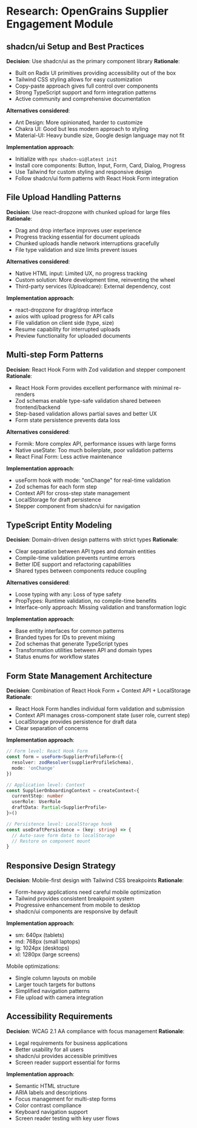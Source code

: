 # Research: OpenGrains Supplier Engagement Module

## shadcn/ui Setup and Best Practices

**Decision**: Use shadcn/ui as the primary component library
**Rationale**:
- Built on Radix UI primitives providing accessibility out of the box
- Tailwind CSS styling allows for easy customization
- Copy-paste approach gives full control over components
- Strong TypeScript support and form integration patterns
- Active community and comprehensive documentation

**Alternatives considered**:
- Ant Design: More opinionated, harder to customize
- Chakra UI: Good but less modern approach to styling
- Material-UI: Heavy bundle size, Google design language may not fit

**Implementation approach**:
- Initialize with `npx shadcn-ui@latest init`
- Install core components: Button, Input, Form, Card, Dialog, Progress
- Use Tailwind for custom styling and responsive design
- Follow shadcn/ui form patterns with React Hook Form integration

## File Upload Handling Patterns

**Decision**: Use react-dropzone with chunked upload for large files
**Rationale**:
- Drag and drop interface improves user experience
- Progress tracking essential for document uploads
- Chunked uploads handle network interruptions gracefully
- File type validation and size limits prevent issues

**Alternatives considered**:
- Native HTML input: Limited UX, no progress tracking
- Custom solution: More development time, reinventing the wheel
- Third-party services (Uploadcare): External dependency, cost

**Implementation approach**:
- react-dropzone for drag/drop interface
- axios with upload progress for API calls
- File validation on client side (type, size)
- Resume capability for interrupted uploads
- Preview functionality for uploaded documents

## Multi-step Form Patterns

**Decision**: React Hook Form with Zod validation and stepper component
**Rationale**:
- React Hook Form provides excellent performance with minimal re-renders
- Zod schemas enable type-safe validation shared between frontend/backend
- Step-based validation allows partial saves and better UX
- Form state persistence prevents data loss

**Alternatives considered**:
- Formik: More complex API, performance issues with large forms
- Native useState: Too much boilerplate, poor validation patterns
- React Final Form: Less active maintenance

**Implementation approach**:
- useForm hook with mode: "onChange" for real-time validation
- Zod schemas for each form step
- Context API for cross-step state management
- LocalStorage for draft persistence
- Stepper component from shadcn/ui for navigation

## TypeScript Entity Modeling

**Decision**: Domain-driven design patterns with strict types
**Rationale**:
- Clear separation between API types and domain entities
- Compile-time validation prevents runtime errors
- Better IDE support and refactoring capabilities
- Shared types between components reduce coupling

**Alternatives considered**:
- Loose typing with any: Loss of type safety
- PropTypes: Runtime validation, no compile-time benefits
- Interface-only approach: Missing validation and transformation logic

**Implementation approach**:
- Base entity interfaces for common patterns
- Branded types for IDs to prevent mixing
- Zod schemas that generate TypeScript types
- Transformation utilities between API and domain types
- Status enums for workflow states

## Form State Management Architecture

**Decision**: Combination of React Hook Form + Context API + LocalStorage
**Rationale**:
- React Hook Form handles individual form validation and submission
- Context API manages cross-component state (user role, current step)
- LocalStorage provides persistence for draft data
- Clear separation of concerns

**Implementation approach**:
```typescript
// Form level: React Hook Form
const form = useForm<SupplierProfileForm>({
  resolver: zodResolver(supplierProfileSchema),
  mode: 'onChange'
})

// Application level: Context
const SupplierOnboardingContext = createContext<{
  currentStep: number
  userRole: UserRole
  draftData: Partial<SupplierProfile>
}>()

// Persistence level: LocalStorage hook
const useDraftPersistence = (key: string) => {
  // Auto-save form data to localStorage
  // Restore on component mount
}
```

## Responsive Design Strategy

**Decision**: Mobile-first design with Tailwind CSS breakpoints
**Rationale**:
- Form-heavy applications need careful mobile optimization
- Tailwind provides consistent breakpoint system
- Progressive enhancement from mobile to desktop
- shadcn/ui components are responsive by default

**Implementation approach**:
- sm: 640px (tablets)
- md: 768px (small laptops)
- lg: 1024px (desktops)
- xl: 1280px (large screens)

Mobile optimizations:
- Single column layouts on mobile
- Larger touch targets for buttons
- Simplified navigation patterns
- File upload with camera integration

## Accessibility Requirements

**Decision**: WCAG 2.1 AA compliance with focus management
**Rationale**:
- Legal requirements for business applications
- Better usability for all users
- shadcn/ui provides accessible primitives
- Screen reader support essential for forms

**Implementation approach**:
- Semantic HTML structure
- ARIA labels and descriptions
- Focus management for multi-step forms
- Color contrast compliance
- Keyboard navigation support
- Screen reader testing with key user flows